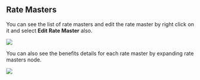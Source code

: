## Rate Masters

You can see the list of rate masters and edit the rate master by right click on it and select **Edit Rate Master** also.

![](http://docs.risersoft.com/hrmnirvana/ImagesExt/image8_26.jpg)


You can also see the benefits details for each rate master by expanding rate masters node.

![](http://docs.risersoft.com/hrmnirvana/ImagesExt/image8_27.jpg)
